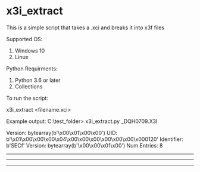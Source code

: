 # x3i_extract
This is a simple script that takes a .xci and breaks it into x3f files

Supported OS:
1. Windows 10
2. Linux

Python Requirments:
1. Python 3.6 or later
2. Collections

To run the script:

x3i_extract <filename.xci>

Example output:
C:\test_folder> x3i_extract.py _DQH0709.X3I

Version:  bytearray(b'\x00\x01\x00\x00')
UID: b'\x01\x00\x00\x00\x04\x00\x00\x00\x00\x00\x00\x000120'
Identifier: b'SECf'
Version: bytearray(b'\x00\x00\x01\x00')
Num Entries: 8
**** **** **** **** **** **** **** **** **** **** ****
**** **** **** **** **** **** **** **** **** **** ****
**** **** **** **** **** **** **** **** **** **** ****

